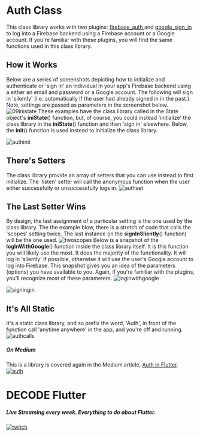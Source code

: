# Auth Class
This class library works with two plugins: [firebase_auth ](https://pub.dartlang.org/packages/firebase_auth) and [google_sign_in](https://pub.dartlang.org/packages/google_sign_in) to log into a Firebase backend using a Firebase account or a Google account. If you're familiar with these plugins, you will find the same functions used in this class library. 
## How it Works
Below are a series of screenshots depicting how to initialize and authenticate or 'sign in' an individual in your app's Firebase backend using a either an email and password or a Google account. The following will sign in 'silently' (i.e. automatically if the user had already signed in in the past.). Note, settings are passed as parameters in the screenshot below. 
![09inistate](https://user-images.githubusercontent.com/32497443/42516830-7590ed4e-842c-11e8-9457-01e82876f8ce.png)
These examples have the class library called in the State object's **iniState**() function, but, of course, you could instead 'initialize' the class library in the **iniState**() function and then 'sign in' elsewhere. Below, the **init**() function is used instead to initialize the class library. 

![authinit](https://user-images.githubusercontent.com/32497443/42482917-7b5b5c42-83b8-11e8-9dbf-6c1918ce64b0.png) 
## There's Setters 
The class library provide an array of setters that you can use instead to first initialize. The 'listen' setter will call the anonymous function when the user either successfully or unsuccessfully logs in. 
![authset](https://user-images.githubusercontent.com/32497443/42482931-8e75cd80-83b8-11e8-9b08-cb0cec03e9d7.png)
## The Last Setter Wins
By design, the last assignment of a particular setting is the one used by the class library. The the example blow, there is a stretch of code that calls the 'scopes' setting twice. The last instance (in the **signInSliently**() function) will be the one used.
![twoscopes](https://user-images.githubusercontent.com/32497443/42482949-a43130a6-83b8-11e8-807d-896fa49202ce.png)
Below is a snapshot of the **logInWithGoogle**() function inside the class library itself.
It is this function you will likely use the most. It does the majority of the functionality. It will log in 'silently' if possible, otherwise it will use the user's Google account to log into Firebase. This snapshot gives you an idea of the parameters (options) you have available to you. Again, if you're familiar with the plugins, you'll recognize most of these parameters.
![loginwithgoogle](https://user-images.githubusercontent.com/32497443/42518643-50acfc94-8430-11e8-94c0-622ca8224fb5.png)

![signingin](https://user-images.githubusercontent.com/32497443/42482901-603f9d7e-83b8-11e8-8388-f5f980f931b9.png)

## It's All Static
It's a static class library, and so prefix the word, 'Auth', in front of the function call 'anytime anywhere' in the app, and you're off and running.
![authcalls](https://user-images.githubusercontent.com/32497443/42484604-af25c978-83c1-11e8-8a23-bd2e5017ba76.png)

##### On Medium
This is a library is covered again in the Medium article, [Auth in Flutter](https://medium.com/flutter-community/auth-in-flutter-3f4ffe0ddcf8).
[![auth](https://user-images.githubusercontent.com/32497443/49756376-f66e2c00-fc87-11e8-83f6-a112b8f126a5.png)](https://medium.com/flutter-community/auth-in-flutter-3f4ffe0ddcf8)
# DECODE Flutter
##### Live Streaming every week. Everything to do about Flutter. 
[![twitch](https://user-images.githubusercontent.com/32497443/49753449-7349d780-fc81-11e8-9d08-89146a6731c8.png)
](https://medium.com/@greg.perry/decode-flutter-6b60a3199e83)
